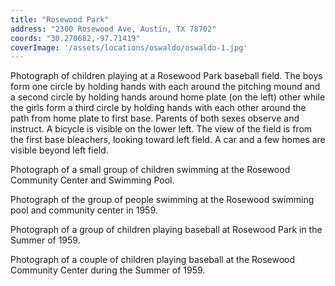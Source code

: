 ```yaml
---
title: "Rosewood Park"
address: "2300 Rosewood Ave, Austin, TX 78702"
coords: "30.270682,-97.71419"
coverImage: '/assets/locations/oswaldo/oswaldo-1.jpg'
---
```


Photograph of children playing at a Rosewood Park baseball field. The boys form one circle by holding hands with each around the pitching mound and a second circle by holding hands around home plate (on the left) other while the girls form a third circle by holding hands with each other around the path from home plate to first base. Parents of both sexes observe and instruct. A bicycle is visible on the lower left. The view of the field is from the first base bleachers, looking toward left field. A car and a few homes are visible beyond left field.

Photograph of a small group of children swimming at the Rosewood Community Center and Swimming Pool.

Photograph of the group of people swimming at the Rosewood swimming pool and community center in 1959.

Photograph of a group of children playing baseball at Rosewood Park in the Summer of 1959.

Photograph of a couple of children playing baseball at the Rosewood Community Center during the Summer of 1959.
